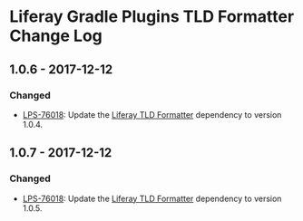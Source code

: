 # Liferay Gradle Plugins TLD Formatter Change Log

## 1.0.6 - 2017-12-12

### Changed
- [LPS-76018]: Update the [Liferay TLD Formatter] dependency to version 1.0.4.

## 1.0.7 - 2017-12-12

### Changed
- [LPS-76018]: Update the [Liferay TLD Formatter] dependency to version 1.0.5.

[Liferay TLD Formatter]: https://github.com/liferay/liferay-portal/tree/master/modules/util/tld-formatter
[LPS-76018]: https://issues.liferay.com/browse/LPS-76018